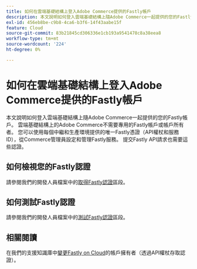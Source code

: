 ```yaml
---
title: 如何在雲端基礎結構上登入Adobe Commerce提供的Fastly帳戶
description: 本文說明如何登入雲端基礎結構上隨Adobe Commerce一起提供的您的Fastly帳戶。 雲端基礎結構上的Adobe Commerce不需要專用的Fastly帳戶或帳戶所有者。 您可以使用每個中繼和生產環境提供的唯一Fastly憑證（API權杖和服務ID），從Commerce管理員設定和管理Fastly服務。 提交Fastly API請求也需要這些認證。
exl-id: 456eb8be-c9b8-4ca6-b3f6-14f43aabe15f
feature: Cloud
source-git-commit: 83b21845cd306336e1cb193a9541478c8a38eea8
workflow-type: tm+mt
source-wordcount: '224'
ht-degree: 0%

---
```


# 如何在雲端基礎結構上登入Adobe Commerce提供的Fastly帳戶

本文說明如何登入雲端基礎結構上隨Adobe Commerce一起提供的您的Fastly帳戶。 雲端基礎結構上的Adobe Commerce不需要專用的Fastly帳戶或帳戶所有者。 您可以使用每個中繼和生產環境提供的唯一Fastly憑證（API權杖和服務ID），從Commerce管理員設定和管理Fastly服務。 提交Fastly API請求也需要這些認證。

## 如何檢視您的Fastly認證

請參閱我們的開發人員檔案中的[取得Fastly認證](https://devdocs.magento.com/cloud/cdn/configure-fastly.html#cloud-fastly-creds)區段。

## 如何測試Fastly認證

請參閱我們的開發人員檔案中的[測試Fastly認證](https://devdocs.magento.com/cloud/cdn/configure-fastly.html#test-the-fastly-credentials)區段。

## 相關閱讀

在我們的支援知識庫中[變更Fastly on Cloud](/help/how-to/general/change-account-owner-access-credentials-via-api-tokens-for-fastly-on-cloud.md)的帳戶擁有者（透過API權杖存取認證）。
